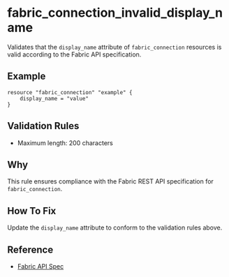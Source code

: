 # fabric_connection_invalid_display_name

Validates that the `display_name` attribute of `fabric_connection` resources is valid according to the Fabric API specification.

## Example

```hcl
resource "fabric_connection" "example" {
    display_name = "value"
}
```

## Validation Rules

- Maximum length: 200 characters


## Why

This rule ensures compliance with the Fabric REST API specification for `fabric_connection`.

## How To Fix

Update the `display_name` attribute to conform to the validation rules above.

## Reference

- [Fabric API Spec](https://github.com/microsoft/fabric-rest-api-specs/tree/main/platform/definitions/connections.json)
